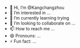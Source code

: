 - 👋 Hi, I’m @Kangchangzhou
- 👀 I’m interested in ...
- 🌱 I’m currently learning trying
- 💞️ I’m looking to collaborate on ...
- 📫 How to reach me ...
- 😄 Pronouns: ...
- ⚡ Fun fact: ...

<!---
Kangchangzhou/Kangchangzhou is a ✨ special ✨ repository because its `README.md` (this file) appears on your GitHub profile.
You can click the Preview link to take a look at your changes.
--->
